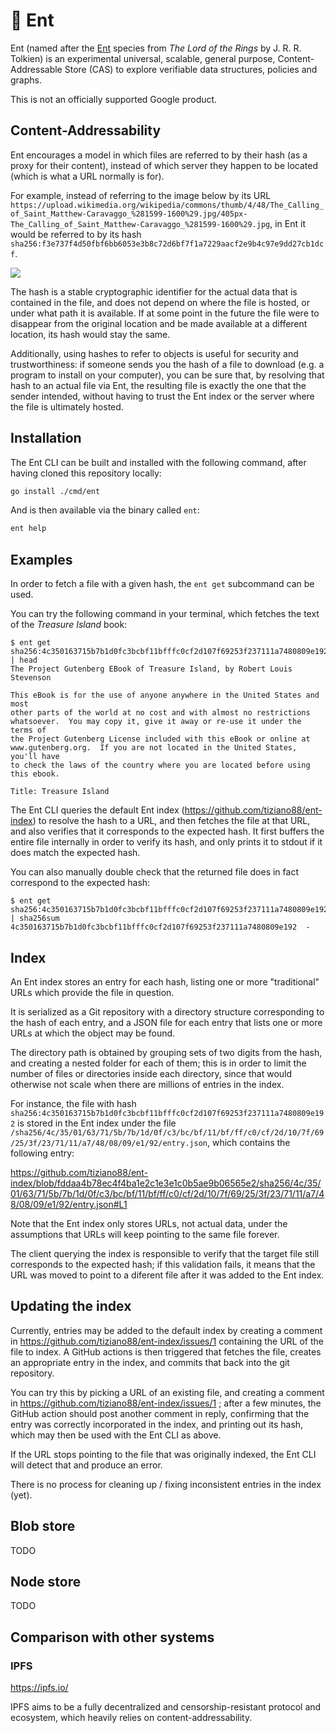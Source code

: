 # 🌳 Ent

Ent (named after the [Ent](https://en.wikipedia.org/wiki/Ent) species from _The
Lord of the Rings_ by J. R. R. Tolkien) is an experimental universal, scalable,
general purpose, Content-Addressable Store (CAS) to explore verifiable data
structures, policies and graphs.

This is not an officially supported Google product.

## Content-Addressability

Ent encourages a model in which files are referred to by their hash (as a proxy
for their content), instead of which server they happen to be located (which is
what a URL normally is for).

For example, instead of referring to the image below by its URL
`https://upload.wikimedia.org/wikipedia/commons/thumb/4/48/The_Calling_of_Saint_Matthew-Caravaggo_%281599-1600%29.jpg/405px-The_Calling_of_Saint_Matthew-Caravaggo_%281599-1600%29.jpg`,
in Ent it would be referred to by its hash
`sha256:f3e737f4d50fbf6bb6053e3b8c72d6bf7f1a7229aacf2e9b4c97e9dd27cb1dcf`.

![](https://upload.wikimedia.org/wikipedia/commons/thumb/4/48/The_Calling_of_Saint_Matthew-Caravaggo_%281599-1600%29.jpg/405px-The_Calling_of_Saint_Matthew-Caravaggo_%281599-1600%29.jpg)

The hash is a stable cryptographic identifier for the actual data that is
contained in the file, and does not depend on where the file is hosted, or under
what path it is available. If at some point in the future the file were to
disappear from the original location and be made available at a different
location, its hash would stay the same.

Additionally, using hashes to refer to objects is useful for security and
trustworthiness: if someone sends you the hash of a file to download (e.g. a
program to install on your computer), you can be sure that, by resolving that
hash to an actual file via Ent, the resulting file is exactly the one that the
sender intended, without having to trust the Ent index or the server where the
file is ultimately hosted.

## Installation

The Ent CLI can be built and installed with the following command, after having
cloned this repository locally:

```bash
go install ./cmd/ent
```

And is then available via the binary called `ent`:

```bash
ent help
```

## Examples

In order to fetch a file with a given hash, the `ent get` subcommand can be
used.

You can try the following command in your terminal, which fetches the text of
the _Treasure Island_ book:

```console
$ ent get sha256:4c350163715b7b1d0fc3bcbf11bfffc0cf2d107f69253f237111a7480809e192 | head
The Project Gutenberg EBook of Treasure Island, by Robert Louis Stevenson

This eBook is for the use of anyone anywhere in the United States and most
other parts of the world at no cost and with almost no restrictions
whatsoever.  You may copy it, give it away or re-use it under the terms of
the Project Gutenberg License included with this eBook or online at
www.gutenberg.org.  If you are not located in the United States, you'll have
to check the laws of the country where you are located before using this ebook.

Title: Treasure Island
```

The Ent CLI queries the default Ent index
(https://github.com/tiziano88/ent-index) to resolve the hash to a URL, and then
fetches the file at that URL, and also verifies that it corresponds to the
expected hash. It first buffers the entire file internally in order to verify
its hash, and only prints it to stdout if it does match the expected hash.

You can also manually double check that the returned file does in fact
correspond to the expected hash:

```console
$ ent get sha256:4c350163715b7b1d0fc3bcbf11bfffc0cf2d107f69253f237111a7480809e192 | sha256sum
4c350163715b7b1d0fc3bcbf11bfffc0cf2d107f69253f237111a7480809e192  -
```

## Index

An Ent index stores an entry for each hash, listing one or more "traditional"
URLs which provide the file in question.

It is serialized as a Git repository with a directory structure corresponding to
the hash of each entry, and a JSON file for each entry that lists one or more
URLs at which the object may be found.

The directory path is obtained by grouping sets of two digits from the hash, and
creating a nested folder for each of them; this is in order to limit the number
of files or directories inside each directory, since that would otherwise not
scale when there are millions of entries in the index.

For instance, the file with hash
`sha256:4c350163715b7b1d0fc3bcbf11bfffc0cf2d107f69253f237111a7480809e192` is
stored in the Ent index under the file
`/sha256/4c/35/01/63/71/5b/7b/1d/0f/c3/bc/bf/11/bf/ff/c0/cf/2d/10/7f/69/25/3f/23/71/11/a7/48/08/09/e1/92/entry.json`,
which contains the following entry:

https://github.com/tiziano88/ent-index/blob/fddaa4b78ec4f4ba1e2c1e3e1c0b5ae9b06565e2/sha256/4c/35/01/63/71/5b/7b/1d/0f/c3/bc/bf/11/bf/ff/c0/cf/2d/10/7f/69/25/3f/23/71/11/a7/48/08/09/e1/92/entry.json#L1

Note that the Ent index only stores URLs, not actual data, under the assumptions
that URLs will keep pointing to the same file forever.

The client querying the index is responsible to verify that the target file
still corresponds to the expected hash; if this validation fails, it means that
the URL was moved to point to a diferent file after it was added to the Ent
index.

## Updating the index

Currently, entries may be added to the default index by creating a comment in
https://github.com/tiziano88/ent-index/issues/1 containing the URL of the file
to index. A GitHub actions is then triggered that fetches the file, creates an
appropriate entry in the index, and commits that back into the git repository.

You can try this by picking a URL of an existing file, and creating a comment in
https://github.com/tiziano88/ent-index/issues/1 ; after a few minutes, the
GitHub action should post another comment in reply, confirming that the entry
was correctly incorporated in the index, and printing out its hash, which may
then be used with the Ent CLI as above.

If the URL stops pointing to the file that was originally indexed, the Ent CLI
will detect that and produce an error.

There is no process for cleaning up / fixing inconsistent entries in the index
(yet).

## Blob store

TODO

## Node store

TODO

## Comparison with other systems

### IPFS

https://ipfs.io/

IPFS aims to be a fully decentralized and censorship-resistant protocol and
ecosystem, which heavily relies on content-addressability.
